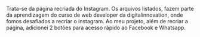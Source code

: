 Trata-se da página recriada do Instagram. Os arquivos listados, fazem parte da aprendizagem do curso de web developer da digitalinnovation, onde fomos desafiados a recriar o instagram. Ao meu projeto, além de recriar a página, adicionei 2 botões para acesso rápido ao Facebook e Whatsapp. 
